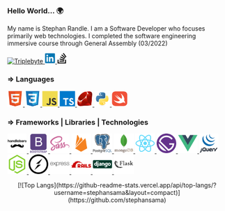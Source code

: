 ### Hello World... 🌍

My name is Stephan Randle. I am a Software Developer who focuses primarily web technologies. I completed the software engineering immersive course through General Assembly (03/2022)

<!-- Contact Me -->
<div>
    <a target="_blank" href="https://triplebyte.com/tb/stephan-randle-gqgkqpa">
    <img src="https://avatars.githubusercontent.com/u/12144133?s=200&v=4" width=24px alt="Triplebyte">
</a>
    <a target="_blank" href="https://www.linkedin.com/in/stephan-randle-38a30319a/">
<img src="icons/contact/linkedin-original.svg" width=24px alt="LinkedIn">
</a>
    <a target="_blank" href="https://stackoverflow.com/users/2908680/stephan-randle">
<img src="icons/contact/stackoverflow.svg" width=24px alt="Stack Overflow">
</a>
</div>
<!-- Languages -->
<div>
    <h3>⇒ Languages </h3>
    <a target="_blank" href="https://developer.mozilla.org/en-US/docs/Web/HTML">
        <img src="icons/html5-original.svg" width=36px alt="HTML5">
    </a>
    <a target="_blank" href="https://developer.mozilla.org/en-US/docs/Web/CSS">
        <img src="icons/css3-original.svg" width=36px alt="CSS3">
    </a>
    <a target="_blank" href="https://developer.mozilla.org/en-US/docs/Web/JavaScript">
        <img src="icons/javascript-original.svg" width=36px alt="Javascript">
    </a>
    <a target="_blank" href="https://www.typescriptlang.org">
        <img src="icons/typescript-original.svg" width=36px alt="Javascript">
    </a>
    <a target="_blank" href="https://ruby-doc.org">
        <img src="icons/ruby-original.svg" width=36px alt="Ruby">
    </a>
    <a target="_blank" href="https://docs.python.org/3/">
        <img src="icons/python-original.svg" width=36px alt="Python">
    </a>
    <a target="_blank" href="https://www.swift.org/documentation/">
        <img src="icons/swift-original.svg" width=36px alt="Swift">
    </a>
</div>
<!-- Frameworks -->
<div>
    <h3>⇒ Frameworks | Libraries | Technologies</h3>
    <a target="_blank" href="https://handlebarsjs.com/guide/">
        <img src="icons/handlebars-original.svg" width=45px alt="Handlebars">
    </a>
    <a target="_blank" href="https://getbootstrap.com/docs/5.1/getting-started/introduction/">
        <img src="icons/bootstrap-plain-wordmark.svg" width=45px alt="MongoDB">
    </a>
    <a target="_blank" href="https://sass-lang.com/documentation">
        <img src="icons/sass-original.svg" width=45px alt="Sass">
    </a>
    <a target="_blank" href="https://firebase.google.com/docs">
        <img src="icons/firebase-plain.svg" width=45px alt="Firebase">
    </a>
    <a target="_blank" href="https://www.postgresql.org/docs/current/">
        <img src="icons/postgresql-original-wordmark.svg" width=45px alt="PostgreSQL">
    </a>
    <a target="_blank" href="https://docs.mongodb.com">
        <img src="icons/mongodb-original-wordmark.svg" width=45px alt="MongoDB">
    </a>
    <a target="_blank" href="https://reactjs.org/docs/getting-started.html">
        <img src="icons/react-original.svg" width=45px alt="ReactJS">
    </a>
    <a target="_blank" href="https://www.gatsbyjs.com/docs">
        <img src="icons/gatsby-original.svg" width=45px alt="ReactJS">
    </a>
    <a target="_blank" href="https://vuejs.org/v2/guide/">
        <img src="icons/vuejs-original.svg" width=45px alt="ReactJS">
    </a>
    <a target="_blank" href="https://api.jquery.com">
        <img src="icons/jquery-original-wordmark.svg" width=45px alt="Javascript">
    </a>
    <a target="_blank" href="https://nodejs.org/en/docs/">
        <img src="icons/nodejs-original.svg" width=45px alt="Node.JS">
    </a>
    <a target="_blank" href="https://socket.io/docs/v4/">
        <img src="icons/socketio-original.svg" width=45px alt="Socket.io">
    </a>
    <a target="_blank" href="https://expressjs.com/en/4x/api.html">
        <img src="icons/express-original-wordmark.svg" width=45px alt="ExpressJS">
    </a>
    <a target="_blank" href="https://api.rubyonrails.org">
        <img src="icons/rails-plain-wordmark.svg" width=45px alt="Handlebars">
    </a>
    <a target="_blank" href="https://docs.djangoproject.com/en/4.0/">
        <img src="icons/django-line.svg" width=45px alt="Django">
    </a>
    <a target="_blank" href="https://flask.palletsprojects.com/en/2.0.x/">
        <img src="icons/flask-original.svg" width=45px alt="Flask">
    </a>
</div>

<div align="center">
 <p>[![Top Langs](https://github-readme-stats.vercel.app/api/top-langs/?username=stephansama&layout=compact)](https://github.com/stephansama)<p>
    </div>
<!--
**stephansama/stephansama** is a ✨ _special_ ✨ repository because its `README.md` (this file) appears on your GitHub profile.

Here are some ideas to get you started:

- 🔭 I’m currently working on ...
- 🌱 I’m currently learning ...
- 👯 I’m looking to collaborate on ...
- 🤔 I’m looking for help with ...
- 💬 Ask me about ...
- 📫 How to reach me: ...
- 😄 Pronouns: ...
- ⚡ Fun fact: ...
-->
